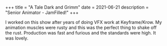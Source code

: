 +++
title = "A Tale Dark and Grimm"
date = 2021-06-21
description = "Senior Animator - JamFilled!"
+++

I worked on this show after years of doing VFX work at Keyframe/Krow.  My animation muscles were rusty and this was the perfect thing to shake off the rust.  Production was fast and furious and the standards were high.  It was lovely.  